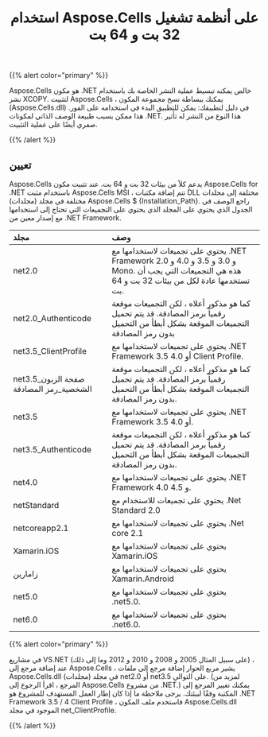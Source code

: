 ﻿---
title: استخدام Aspose.Cells على أنظمة تشغيل 32 بت و 64 بت
type: docs
weight: 10
url: /ar/net/using-aspose-cells-on-32-bit-and-64-bit-platforms/
---
{{% alert color="primary" %}} 

Aspose.Cells هو مكون .NET خالص يمكنه تبسيط عملية النشر الخاصة بك باستخدام نشر XCOPY. لتثبيت Aspose.Cells ، يمكنك ببساطة نسخ مجموعة المكون (Aspose.Cells.dll) في دليل لتطبيقك: يمكن للتطبيق البدء في استخدامه على الفور. هذا ممكن بسبب طبيعة الوصف الذاتي لمكونات .NET. هذا النوع من النشر له تأثير صفري أيضًا على عملية التثبيت.

{{% /alert %}} 
## **تعيين**
Aspose.Cells يدعم كلاً من بيئات 32 بت و 64 بت. عند تثبيت مكون Aspose.Cells for .NET باستخدام مثبت Aspose.Cells MSI ، تتم إضافة مكتبات DLL مختلفة إلى مجلدات مختلفة في مجلد (مجلدات) Aspose.Cells $ {Installation_Path}. راجع الوصف في الجدول الذي يحتوي على المجلد الذي يحتوي على التجميعات التي تحتاج إلى استخدامها مع إصدار معين من .NET Framework.

|**مجلد**|**وصف**|
|:- |:- |
|net2.0|يحتوي على تجميعات لاستخدامها مع .NET Framework 2.0 و 3.0 و 3.5 و 4.0 و Mono. هذه هي التجميعات التي يجب أن تستخدمها عادة لكل من بيئات 32 بت و 64 بت.|
|net2.0_Authenticode|كما هو مذكور أعلاه ، لكن التجميعات موقعة رقمياً برمز المصادقة. قد يتم تحميل التجميعات الموقعة بشكل أبطأ من التحميل بدون رمز المصادقة|
|net3.5_ClientProfile|يحتوي على تجميعات لاستخدامها مع .NET Framework 3.5 أو 4.0 Client Profile.|
|net3.5_صفحة الزبون الشخصية_رمز المصادقة|كما هو مذكور أعلاه ، لكن التجميعات موقعة رقمياً برمز المصادقة. قد يتم تحميل التجميعات الموقعة بشكل أبطأ من التحميل بدون رمز المصادقة.|
|net3.5|يحتوي على تجميعات لاستخدامها مع .NET Framework 3.5 أو 4.0.|
|net3.5_Authenticode|كما هو مذكور أعلاه ، لكن التجميعات موقعة رقمياً برمز المصادقة. قد يتم تحميل التجميعات الموقعة بشكل أبطأ من التحميل بدون رمز المصادقة.|
|net4.0|يحتوي على تجميعات لاستخدامها مع .NET Framework 4.0 و 4.5.|
|netStandard|يحتوي على تجميعات للاستخدام مع .Net Standard 2.0|
|netcoreapp2.1|يحتوي على تجميعات لاستخدامها مع .Net core 2.1|
|Xamarin.iOS|يحتوي على تجميعات لاستخدامها مع Xamarin.iOS|
|زامارين|يحتوي على تجميعات لاستخدامها مع Xamarin.Android|
|net5.0|يحتوي على تجميعات لاستخدامها مع .net5.0.|
|net6.0|يحتوي على تجميعات لاستخدامها مع .net6.0.|
{{% alert color="primary" %}} 

في مشاريع VS.NET (على سبيل المثال 2005 و 2008 و 2010 و 2012 وما إلى ذلك) ، عند إضافة مرجع إلى Aspose.Cells ، يشير مربع الحوار إضافة مرجع إلى ملفات Aspose.Cells.dll في مجلد (مجلدات) net2.0 أو net3.5 على التوالي. (لمزيد من المرجع ، اقرأ الرجوع إلى Aspose.Cells من مشروع .NET.) يمكنك تغيير المرجع إلى المكتبة وفقًا لبيئتك. يرجى ملاحظة ما إذا كان إطار العمل المستهدف للمشروع هو .NET Framework 3.5 / 4 Client Profile ، فاستخدم ملف المكون Aspose.Cells.dll الموجود في مجلد net_ClientProfile.

{{% /alert %}}
